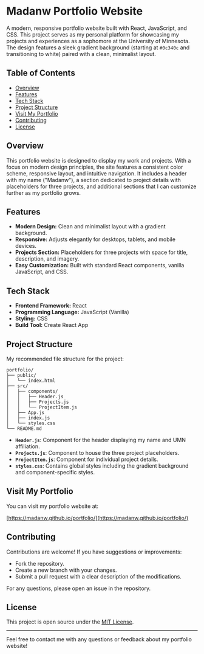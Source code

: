 # Madanw Portfolio Website

A modern, responsive portfolio website built with React, JavaScript, and CSS. This project serves as my personal platform for showcasing my projects and experiences as a sophomore at the University of Minnesota. The design features a sleek gradient background (starting at `#0c340c` and transitioning to white) paired with a clean, minimalist layout.

## Table of Contents

- [Overview](#overview)
- [Features](#features)
- [Tech Stack](#tech-stack)
- [Project Structure](#project-structure)
- [Visit My Portfolio](#visit-my-portfolio)
- [Contributing](#contributing)
- [License](#license)

## Overview

This portfolio website is designed to display my work and projects. With a focus on modern design principles, the site features a consistent color scheme, responsive layout, and intuitive navigation. It includes a header with my name ("Madanw"), a section dedicated to project details with placeholders for three projects, and additional sections that I can customize further as my portfolio grows.

## Features

- **Modern Design:** Clean and minimalist layout with a gradient background.
- **Responsive:** Adjusts elegantly for desktops, tablets, and mobile devices.
- **Projects Section:** Placeholders for three projects with space for title, description, and imagery.
- **Easy Customization:** Built with standard React components, vanilla JavaScript, and CSS.

## Tech Stack

- **Frontend Framework:** React
- **Programming Language:** JavaScript (Vanilla)
- **Styling:** CSS
- **Build Tool:** Create React App

## Project Structure

My recommended file structure for the project:

```
portfolio/
├── public/
│   └── index.html
├── src/
│   ├── components/
│   │   ├── Header.js
│   │   ├── Projects.js
│   │   └── ProjectItem.js
│   ├── App.js
│   ├── index.js
│   └── styles.css
└── README.md
```

- **`Header.js`**: Component for the header displaying my name and UMN affiliation.
- **`Projects.js`**: Component to house the three project placeholders.
- **`ProjectItem.js`**: Component for individual project details.
- **`styles.css`**: Contains global styles including the gradient background and component-specific styles.

## Visit My Portfolio

You can visit my portfolio website at:

[https://madanw.github.io/portfolio/](https://madanw.github.io/portfolio/)

## Contributing

Contributions are welcome! If you have suggestions or improvements:
- Fork the repository.
- Create a new branch with your changes.
- Submit a pull request with a clear description of the modifications.

For any questions, please open an issue in the repository.

## License

This project is open source under the [MIT License](LICENSE).

---

Feel free to contact me with any questions or feedback about my portfolio website!